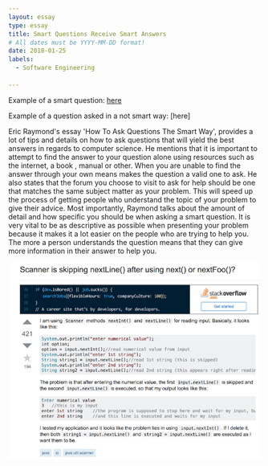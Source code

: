 ```yaml
---
layout: essay
type: essay
title: Smart Questions Receive Smart Answers
# All dates must be YYYY-MM-DD format!
date: 2018-01-25
labels:
  - Software Engineering
  
---
```


Example of a smart question: [here](https://stackoverflow.com/questions/13102045/scanner-is-skipping-nextline-after-using-next-or-nextfoo)

Example of a question asked in a not smart way: [here]

Eric Raymond's essay  'How To Ask Questions The Smart Way', provides a lot of tips and details on how to ask questions that will yield the best answers in regards to computer science. He mentions that it is important to attempt to find the answer to your question alone using resources such as the internet, a book , manual or other. When you are unable to find the answer through your own means makes the question a valid one to ask. He also states that the forum you choose to visit to ask for help should be one that matches the same subject matter as your problem. This will speed up the process of getting people who understand the topic of your problem to give their advice. Most importantly, Raymond talks about the amount of detail and how specific you should be when asking a smart question. It is very vital to be as descriptive as possible when presenting your problem because it makes it a lot easier on the people who are trying to help you. The more a person understands the question
means that they can give more information in their answer to help you.

![Example of a smart Question](/images/SmartAnswers.png)

